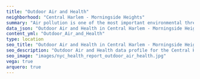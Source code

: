 ```yaml
---
title: "Outdoor Air and Health"
neighborhood: "Central Harlem - Morningside Heights"
summary: "Air pollution is one of the most important environmental threats to urban populations and while all people are exposed, pollutant emissions, levels of exposure, and population vulnerability vary across neighborhoods. Exposures to common air pollutants have been linked to respiratory and cardiovascular diseases, cancers, and premature deaths."
data_json: "Outdoor Air and Health in Central Harlem - Morningside Heights"
content_yml: "Outdoor_Air_and_Health"
type: location
seo_title: "Outdoor Air and Health in Central Harlem - Morningside Heights"
seo_description: "Outdoor Air and Health data profile for the Central Harlem - Morningside Heights neighborhood of NYC."
seo_image: "images/nyc_health_report_outdoor_air_health.jpg"
vega: true
arquero: true
---
```

